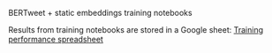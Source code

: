 BERTweet + static embeddings training notebooks

Results from training notebooks are stored in a Google sheet:
[Training performance spreadsheet](https://docs.google.com/spreadsheets/d/1OVxMms7Ea3fcOj4I9XcEgyHGYGI60lPI8pisGTxlrdA/edit?usp=sharing)
